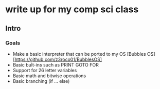 # write up for my comp sci class

## Intro
### Goals
- Make a basic interpreter that can be ported to my OS [Bubbles OS][https://github.com/z3roco01/BubblesOS]
- Basic bult-ins such as PRINT GOTO FOR
- Support for 26 letter variables
- Basic math and bitwise operations
- Basic branching (if ... else)

